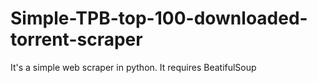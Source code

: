 # Simple-TPB-top-100-downloaded-torrent-scraper
It's a simple web scraper in python. It requires BeatifulSoup
